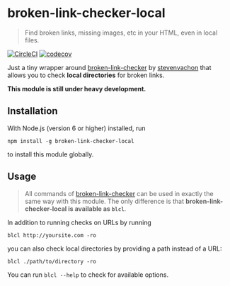 # broken-link-checker-local

> Find broken links, missing images, etc in your HTML, even in local files.

[![CircleCI](https://circleci.com/gh/LukasHechenberger/broken-link-checker-local.svg?style=shield&circle-token=5f7572151da460505166029bdfeefbc32d6bc720)](https://circleci.com/gh/LukasHechenberger/broken-link-checker-local)
[![codecov](https://codecov.io/gh/LukasHechenberger/broken-link-checker-local/branch/master/graph/badge.svg?token=dPgjdXipFF)](https://codecov.io/gh/LukasHechenberger/broken-link-checker-local)

Just a tiny wrapper around [broken-link-checker](https://github.com/stevenvachon/broken-link-checker) by [stevenvachon](https://github.com/stevenvachon) that allows you to check **local directories** for broken links.

**This module is still under heavy development.**

## Installation

With Node.js (version 6 or higher) installed, run

```npm install -g broken-link-checker-local```

to install this module globally.

## Usage

> All commands of [broken-link-checker](https://github.com/stevenvachon/broken-link-checker) can be used in exactly the same way with this module. The only difference is that **broken-link-checker-local is available as `blcl`**.

In addition to running checks on URLs by running

```blcl http://yoursite.com -ro```

you can also check local directories by providing a path instead of a URL:

```blcl ./path/to/directory -ro```

You can run `blcl --help` to check for available options.
